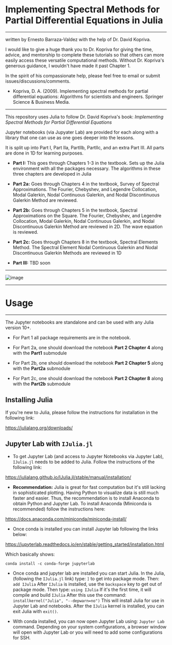 # **Implementing Spectral Methods for Partial Differential Equations in Julia**
----------------------------

written by Ernesto Barraza-Valdez with the help of Dr. David Kopriva.

I would like to give a huge thank you to Dr. Kopriva for giving the time, advice, and mentorship to complete these tutorials so that others can more easily access these versatile computational methods. Without Dr. Kopriva's generous guidance, I wouldn't have made it past Chapter 1. 

In the spirit of his compassionate help, please feel free to email or submit issues/discussions/comments.

- Kopriva, D. A. (2009). Implementing spectral methods for partial differential equations: Algorithms for scientists and engineers. Springer Science & Business Media.

-----------------------------

This repository uses Julia to follow Dr. David Kopriva's book: *Implementing Spectral Methods for Partial Differential Equations*

Jupyter notebooks (via Jupyater Lab) are provided for each along with a library that one can use as one goes deeper into the lessons. 

It is split up into Part I, Part IIa, PartIIb, PartIIc, and an extra Part III. All parts are done in 1D for learning purposes. 

* **Part I:** This goes through Chapters 1-3 in the textbook. Sets up the Julia environment with all the packages necessary. The algorithms in these three chapters are developed in Julia

* **Part 2a:** Goes through Chapters 4 in the textbook, Survey of Spectral Approximations. The Fourier, Chebyshev, and Legendre Collocation, Modal Galerkin, Nodal Continuous Galerkin, and Nodal Discontinuous Galerkin Method are reviewed.

* **Part 2b:** Goes through Chapters 5 in the textbook, Spectral Approximations on the Square. The Fourier, Chebyshev, and Legendre Collocation, Modal Galerkin, Nodal Continuous Galerkin, and Nodal Discontinuous Galerkin Method are reviewed in 2D. The wave equation is reviewed.

* **Part 2c:** Goes through Chapters 8 in the textbook, Spectral Elements Method. The Spectral Element Nodal Continuous Galerkin and Nodal Discontinuous Galerkin Methods are reviewed in 1D

* **Part III:** TBD soon

---------------------

![image](https://github.com/Implementing-Spectral-Methods/Implementing-Spectral-Methods/assets/34816295/dfa53669-7c54-43c9-bdbb-d090f84017f9)


----------------------

# Usage

--------------------
The Jupyter notebooks are standalone and can be used with any Julia version 10+. 

* For Part 1 all package requirements are in the notebook.

* For Part 2a, one should download the notebook **Part 2 Chapter 4** along with the **Part1** submodule

* For Part 2b, one should download the notebook **Part 2 Chapter 5** along with the **Part2a** submodule

* For Part 2c, one should download the notebook **Part 2 Chapter 8** along with the **Part2b** submodule

## Installing Julia

If you're new to Julia, please follow the instructions for installation in the following link:

https://julialang.org/downloads/

## Jupyter Lab with `IJulia.jl`

*  To get Jupyter Lab (and access to Jupyter Notebooks via Jupyter Lab), `IJulia.jl` needs to be added to Julia. Follow the instructions of the following link:

  https://julialang.github.io/IJulia.jl/stable/manual/installation/

*  **Recommendation:** Julia is great for fast computation but it's still lacking in sophisticated plotting. Having Python to visualize data is still much faster and easier. Thus, the recommendation is to install Anaconda to obtain Python and Jupyter Lab. To install Anaconda (Miniconda is recommended) follow the instructions here: 

  https://docs.anaconda.com/miniconda/miniconda-install/

*  Once conda is installed you can install Jupyter lab following the links below: 

  https://jupyterlab.readthedocs.io/en/stable/getting_started/installation.html

  Which basically shows: 

  `conda install -c conda-forge jupyterlab`

*  Once conda and jupyter lab are installed you can start Julia. In the Julia, (following the `IJulia.jl` link) type:
  `]` to get into package mode. Then:
  `add IJulia`
  After `IJulia` is installed, use the `backspace` key to get out of package mode. Then type:
  `using IJulia`
  If it's the first time, it will compile and build `IJulia`
  After this use the command:
  `installkernel("Julia", "--depwarn=no")`
  This will install Julia for use in Jupyter Lab and notebooks.
  After the `IJulia` kernel is installed, you can exit Julia with `exit()`.

*  With conda installed, you can now open Jupyter Lab using: `Jupyter Lab` command. Depending on your system configurations, a browser window will open with Jupyter Lab or you will need to add some configurations for SSH. 
